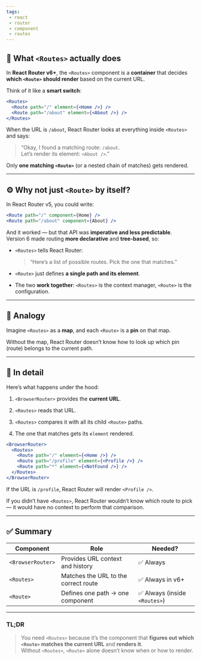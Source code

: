 ```yaml
---
tags: 
 - react
 - router 
 - component
 - routes
---
```


## 🧩 What `<Routes>` actually does

In **React Router v6+**, the `<Routes>` component is a **container** that decides **which `<Route>` should render** based on the current URL.

Think of it like a **smart switch**:

```jsx
<Routes>
  <Route path="/" element={<Home />} />
  <Route path="/about" element={<About />} />
</Routes>
```

When the URL is `/about`, React Router looks at everything inside `<Routes>` and says:

> “Okay, I found a matching route: `/about`.  
> Let’s render its element: `<About />`.”

Only **one matching `<Route>`** (or a nested chain of matches) gets rendered.

---

## ⚙️ Why not just `<Route>` by itself?

In React Router v5, you could write:

```jsx
<Route path="/" component={Home} />
<Route path="/about" component={About} />
```

And it worked — but that API was **imperative and less predictable**.  
Version 6 made routing **more declarative** and **tree-based**, so:

- `<Routes>` tells React Router:
    
    > “Here’s a list of possible routes. Pick the one that matches.”
    
- `<Route>` just defines **a single path and its element**.
    
- The two **work together**: `<Routes>` is the context manager, `<Route>` is the configuration.
    

---

## 🧠 Analogy

Imagine `<Routes>` as a **map**, and each `<Route>` is a **pin** on that map.

Without the map, React Router doesn’t know how to look up which pin (route) belongs to the current path.

---

## 🧱 In detail

Here’s what happens under the hood:

1. `<BrowserRouter>` provides the **current URL**.
    
2. `<Routes>` reads that URL.
    
3. `<Routes>` compares it with all its child `<Route>` paths.
    
4. The one that matches gets its `element` rendered.
    

```jsx
<BrowserRouter>
  <Routes>
    <Route path="/" element={<Home />} />
    <Route path="/profile" element={<Profile />} />
    <Route path="*" element={<NotFound />} />
  </Routes>
</BrowserRouter>
```

If the URL is `/profile`, React Router will render `<Profile />`.

If you didn’t have `<Routes>`, React Router wouldn’t know which route to pick — it would have no context to perform that comparison.

---

## ✅ Summary

|Component|Role|Needed?|
|---|---|---|
|`<BrowserRouter>`|Provides URL context and history|✅ Always|
|`<Routes>`|Matches the URL to the correct route|✅ Always in v6+|
|`<Route>`|Defines one path → one component|✅ Always (inside `<Routes>`)|

---

### TL;DR

> You need `<Routes>` because it’s the component that **figures out which `<Route>` matches the current URL** and **renders it**.  
> Without `<Routes>`, `<Route>` alone doesn’t know when or how to render.